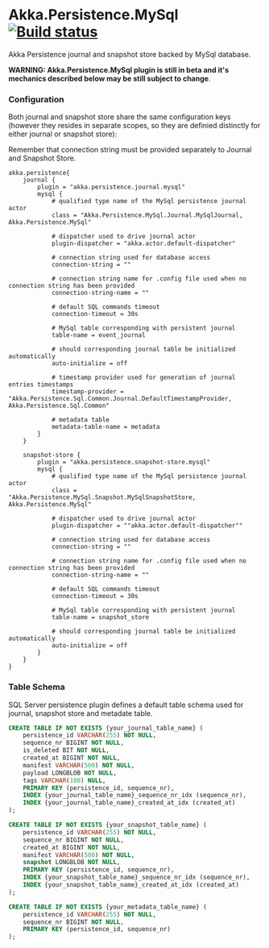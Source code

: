 # Akka.Persistence.MySql [![Build status](https://ci.appveyor.com/api/projects/status/6tiq7gs3kgsqj8xe/branch/master?svg=true)](https://ci.appveyor.com/project/ravengerUA/akka-persistence-mysql/branch/master)

Akka Persistence journal and snapshot store backed by MySql database.

**WARNING: Akka.Persistence.MySql plugin is still in beta and it's mechanics described below may be still subject to change**.

### Configuration

Both journal and snapshot store share the same configuration keys (however they resides in separate scopes, so they are definied distinctly for either journal or snapshot store):

Remember that connection string must be provided separately to Journal and Snapshot Store.

```hocon
akka.persistence{
	journal {
		plugin = "akka.persistence.journal.mysql"
		mysql {
			# qualified type name of the MySql persistence journal actor
			class = "Akka.Persistence.MySql.Journal.MySqlJournal, Akka.Persistence.MySql"

			# dispatcher used to drive journal actor
			plugin-dispatcher = "akka.actor.default-dispatcher"

			# connection string used for database access
			connection-string = ""

			# connection string name for .config file used when no connection string has been provided
			connection-string-name = ""

			# default SQL commands timeout
			connection-timeout = 30s

			# MySql table corresponding with persistent journal
			table-name = event_journal

			# should corresponding journal table be initialized automatically
			auto-initialize = off
			
			# timestamp provider used for generation of journal entries timestamps
			timestamp-provider = "Akka.Persistence.Sql.Common.Journal.DefaultTimestampProvider, Akka.Persistence.Sql.Common"
		
			# metadata table
			metadata-table-name = metadata
		}
	}

	snapshot-store {
		plugin = "akka.persistence.snapshot-store.mysql"
		mysql {
			# qualified type name of the MySql persistence journal actor
			class = "Akka.Persistence.MySql.Snapshot.MySqlSnapshotStore, Akka.Persistence.MySql"

			# dispatcher used to drive journal actor
			plugin-dispatcher = ""akka.actor.default-dispatcher""

			# connection string used for database access
			connection-string = ""

			# connection string name for .config file used when no connection string has been provided
			connection-string-name = ""

			# default SQL commands timeout
			connection-timeout = 30s

			# MySql table corresponding with persistent journal
			table-name = snapshot_store

			# should corresponding journal table be initialized automatically
			auto-initialize = off
		}
	}
}
```
### Table Schema

SQL Server persistence plugin defines a default table schema used for journal, snapshot store and metadate table.

```SQL
CREATE TABLE IF NOT EXISTS {your_journal_table_name} (
    persistence_id VARCHAR(255) NOT NULL,
    sequence_nr BIGINT NOT NULL,
    is_deleted BIT NOT NULL,
    created_at BIGINT NOT NULL,
    manifest VARCHAR(500) NOT NULL,
    payload LONGBLOB NOT NULL,
    tags VARCHAR(100) NULL,
    PRIMARY KEY (persistence_id, sequence_nr),
    INDEX {your_journal_table_name}_sequence_nr_idx (sequence_nr),
    INDEX {your_journal_table_name}_created_at_idx (created_at)
);

CREATE TABLE IF NOT EXISTS {your_snapshot_table_name} (
    persistence_id VARCHAR(255) NOT NULL,
    sequence_nr BIGINT NOT NULL,
    created_at BIGINT NOT NULL,
    manifest VARCHAR(500) NOT NULL,
    snapshot LONGBLOB NOT NULL,
    PRIMARY KEY (persistence_id, sequence_nr),
    INDEX {your_snapshot_table_name}_sequence_nr_idx (sequence_nr),
    INDEX {your_snapshot_table_name}_created_at_idx (created_at)
);

CREATE TABLE IF NOT EXISTS {your_metadata_table_name} (
    persistence_id VARCHAR(255) NOT NULL,
    sequence_nr BIGINT NOT NULL,
    PRIMARY KEY (persistence_id, sequence_nr)
);
```
